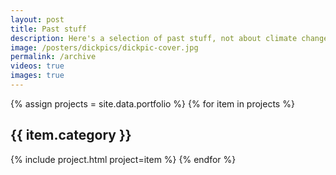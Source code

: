 ```yaml
---
layout: post
title: Past stuff
description: Here's a selection of past stuff, not about climate change
image: /posters/dickpics/dickpic-cover.jpg
permalink: /archive
videos: true
images: true
---
```


<div class="posts" markdown="0">
{% assign projects = site.data.portfolio %}
{% for item in projects %}
    <h2>{{ item.category }}</h2>
    {% include project.html project=item %}
{% endfor %}
</div>

